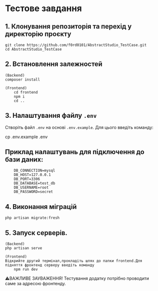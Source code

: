 


# Тестове завдання

## 1. Клонування репозиторія та перехід у директорію проєкту
	git clone https://github.com/f0rd0101/AbstractStudio_TestCase.git
	cd AbstractStudio_TestCase



## 2. Встановлення залежностей
	(Backend)
	composer install

	(Frontend)
        cd frontend 
        npm i 
        cd ..

## 3. Налаштування файлу `.env`
Створіть файл `.env` на основі `.env.example`. Для цього введіть команду:


cp .env.example .env


## Приклад налаштувань для підключення до бази даних:
		DB_CONNECTION=mysql
		DB_HOST=127.0.0.1
		DB_PORT=3306
		DB_DATABASE=test_db
		DB_USERNAME=root
		DB_PASSWORD=secret

## 4. Виконання міграцій
	php artisan migrate:fresh

## 5. Запуск серверів. 

	(Backend) 
	php artisan serve

	(Frontend)
	Відкрийте другий термінал,прокладіть шлях до папки frontend.Для підняття фронтенд серверу введіть команду  
		npm run dev

⚠️ВАЖЛИВЕ ЗАУВАЖЕННЯ! 
Тестування додатку потрібно проводити саме за адресою фронтенду.
		
 


